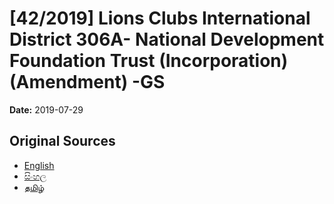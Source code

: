 # [42/2019] Lions Clubs International District 306A- National Development Foundation Trust (Incorporation) (Amendment) -GS

**Date:** 2019-07-29

## Original Sources

- [English](https://documents.gov.lk/view/bills/2019/7/42-2019_E.pdf)
- [සිංහල](https://documents.gov.lk/view/bills/2019/7/42-2019_S.pdf)
- [தமிழ்](https://documents.gov.lk/view/bills/2019/7/42-2019_T.pdf)
